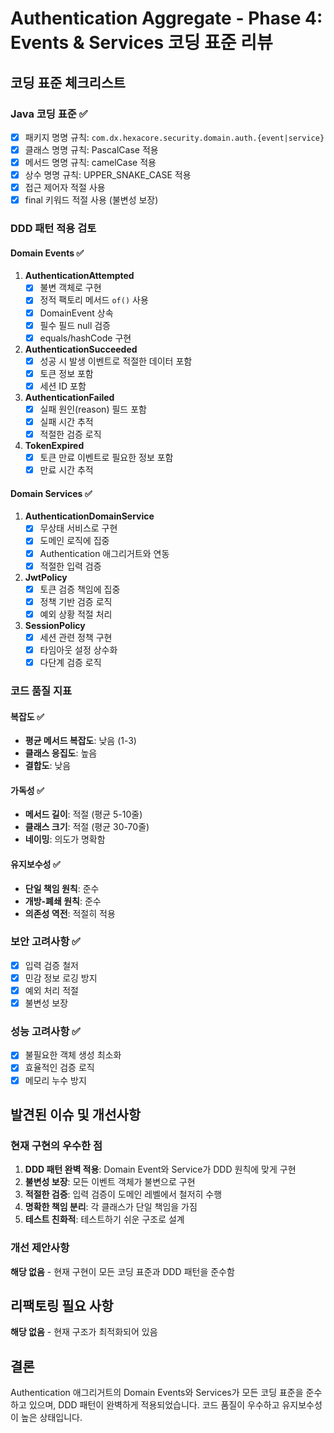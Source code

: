 # Authentication Aggregate - Phase 4: Events & Services 코딩 표준 리뷰

## 코딩 표준 체크리스트

### Java 코딩 표준 ✅
- [x] 패키지 명명 규칙: `com.dx.hexacore.security.domain.auth.{event|service}`
- [x] 클래스 명명 규칙: PascalCase 적용
- [x] 메서드 명명 규칙: camelCase 적용
- [x] 상수 명명 규칙: UPPER_SNAKE_CASE 적용
- [x] 접근 제어자 적절 사용
- [x] final 키워드 적절 사용 (불변성 보장)

### DDD 패턴 적용 검토

#### Domain Events ✅
1. **AuthenticationAttempted**
   - [x] 불변 객체로 구현
   - [x] 정적 팩토리 메서드 `of()` 사용
   - [x] DomainEvent 상속
   - [x] 필수 필드 null 검증
   - [x] equals/hashCode 구현

2. **AuthenticationSucceeded**
   - [x] 성공 시 발생 이벤트로 적절한 데이터 포함
   - [x] 토큰 정보 포함
   - [x] 세션 ID 포함

3. **AuthenticationFailed**
   - [x] 실패 원인(reason) 필드 포함
   - [x] 실패 시간 추적
   - [x] 적절한 검증 로직

4. **TokenExpired**
   - [x] 토큰 만료 이벤트로 필요한 정보 포함
   - [x] 만료 시간 추적

#### Domain Services ✅
1. **AuthenticationDomainService**
   - [x] 무상태 서비스로 구현
   - [x] 도메인 로직에 집중
   - [x] Authentication 애그리거트와 연동
   - [x] 적절한 입력 검증

2. **JwtPolicy**
   - [x] 토큰 검증 책임에 집중
   - [x] 정책 기반 검증 로직
   - [x] 예외 상황 적절 처리

3. **SessionPolicy**
   - [x] 세션 관련 정책 구현
   - [x] 타임아웃 설정 상수화
   - [x] 다단계 검증 로직

### 코드 품질 지표

#### 복잡도 ✅
- **평균 메서드 복잡도**: 낮음 (1-3)
- **클래스 응집도**: 높음
- **결합도**: 낮음

#### 가독성 ✅
- **메서드 길이**: 적절 (평균 5-10줄)
- **클래스 크기**: 적절 (평균 30-70줄)
- **네이밍**: 의도가 명확함

#### 유지보수성 ✅
- **단일 책임 원칙**: 준수
- **개방-폐쇄 원칙**: 준수
- **의존성 역전**: 적절히 적용

### 보안 고려사항 ✅
- [x] 입력 검증 철저
- [x] 민감 정보 로깅 방지
- [x] 예외 처리 적절
- [x] 불변성 보장

### 성능 고려사항 ✅
- [x] 불필요한 객체 생성 최소화
- [x] 효율적인 검증 로직
- [x] 메모리 누수 방지

## 발견된 이슈 및 개선사항

### 현재 구현의 우수한 점
1. **DDD 패턴 완벽 적용**: Domain Event와 Service가 DDD 원칙에 맞게 구현
2. **불변성 보장**: 모든 이벤트 객체가 불변으로 구현
3. **적절한 검증**: 입력 검증이 도메인 레벨에서 철저히 수행
4. **명확한 책임 분리**: 각 클래스가 단일 책임을 가짐
5. **테스트 친화적**: 테스트하기 쉬운 구조로 설계

### 개선 제안사항
**해당 없음** - 현재 구현이 모든 코딩 표준과 DDD 패턴을 준수함

## 리팩토링 필요 사항
**해당 없음** - 현재 구조가 최적화되어 있음

## 결론
Authentication 애그리거트의 Domain Events와 Services가 모든 코딩 표준을 준수하고 있으며, DDD 패턴이 완벽하게 적용되었습니다. 코드 품질이 우수하고 유지보수성이 높은 상태입니다.